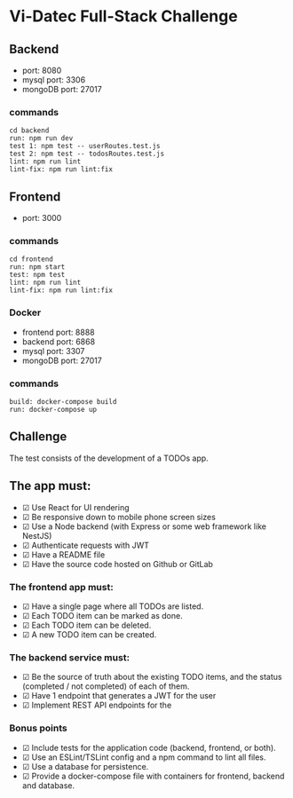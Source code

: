 # Vi-Datec Full-Stack Challenge

## Backend

-   port: 8080
-   mysql port: 3306
-   mongoDB port: 27017

### commands

    cd backend
    run: npm run dev
    test 1: npm test -- userRoutes.test.js
    test 2: npm test -- todosRoutes.test.js
    lint: npm run lint
    lint-fix: npm run lint:fix

## Frontend

-   port: 3000

### commands

    cd frontend
    run: npm start
    test: npm test
    lint: npm run lint
    lint-fix: npm run lint:fix

### Docker

-   frontend port: 8888
-   backend port: 6868
-   mysql port: 3307
-   mongoDB port: 27017

### commands

    build: docker-compose build
    run: docker-compose up

## Challenge

The test consists of the development of a TODOs app.

## The app must:

-   &#9745; Use React for UI rendering
-   &#9745; Be responsive down to mobile phone screen sizes
-   &#9745; Use a Node backend (with Express or some web framework like NestJS)
-   &#9745; Authenticate requests with JWT
-   &#9745; Have a README file
-   &#9745; Have the source code hosted on Github or GitLab

### The frontend app must:

-   &#9745; Have a single page where all TODOs are listed.
-   &#9745; Each TODO item can be marked as done.
-   &#9745; Each TODO item can be deleted.
-   &#9745; A new TODO item can be created.

### The backend service must:

-   &#9745; Be the source of truth about the existing TODO items, and the status (completed / not
    completed) of each of them.
-   &#9745; Have 1 endpoint that generates a JWT for the user
-   &#9745; Implement REST API endpoints for the

### Bonus points

-   &#9745; Include tests for the application code (backend, frontend, or both).
-   &#9745; Use an ESLint/TSLint config and a npm command to lint all files.
-   &#9745; Use a database for persistence.
-   &#9745; Provide a docker-compose file with containers for frontend, backend and database.
